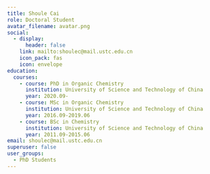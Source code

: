 ```yaml
---
title: Shoule Cai
role: Doctoral Student
avatar_filename: avatar.png
social:
  - display:
      header: false
    link: mailto:shoulec@mail.ustc.edu.cn
    icon_pack: fas
    icon: envelope
education:
  courses:
    - course: PhD in Organic Chemistry
      institution: University of Science and Technology of China
      year: 2020.09-
    - course: MSc in Organic Chemistry
      institution: University of Science and Technology of China
      year: 2016.09-2019.06
    - course: BSc in Chemistry
      institution: University of Science and Technology of China
      year: 2011.09-2015.06
email: shoulec@mail.ustc.edu.cn
superuser: false
user_groups:
  - PhD Students
---
```

